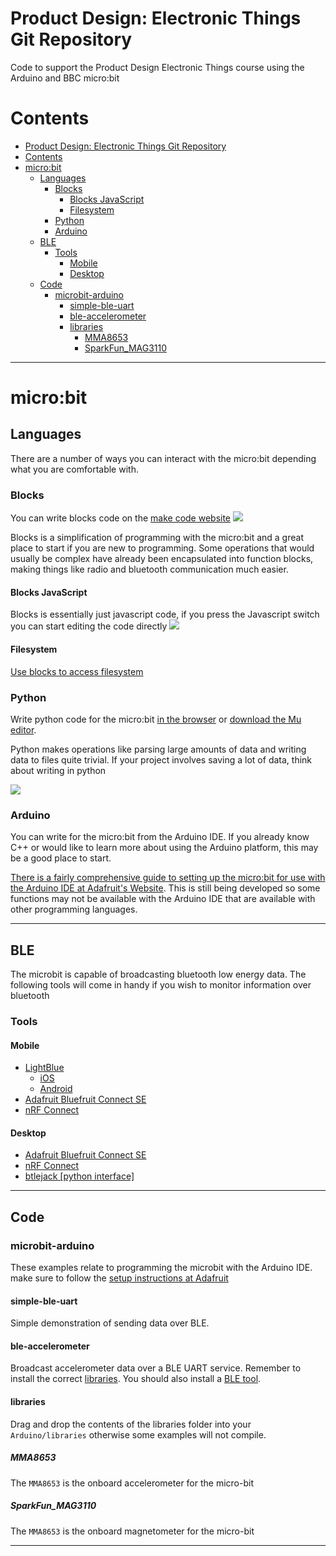 # Product Design: Electronic Things Git Repository

Code to support the Product Design Electronic Things course using the Arduino and BBC micro:bit

# Contents

<!-- TOC depthFrom:1 depthTo:6 withLinks:1 updateOnSave:1 orderedList:0 -->

- [Product Design: Electronic Things Git Repository](#product-design-electronic-things-git-repository)
- [Contents](#contents)
- [micro:bit](#microbit)
	- [Languages](#languages)
		- [Blocks](#blocks)
			- [Blocks JavaScript](#blocks-javascript)
			- [Filesystem](#filesystem)
		- [Python](#python)
		- [Arduino](#arduino)
	- [BLE](#ble)
		- [Tools](#tools)
			- [Mobile](#mobile)
			- [Desktop](#desktop)
	- [Code](#code)
		- [microbit-arduino](#microbit-arduino)
			- [simple-ble-uart](#simple-ble-uart)
			- [ble-accelerometer](#ble-accelerometer)
			- [libraries](#libraries)
				- [MMA8653](#mma8653)
				- [SparkFun_MAG3110](#sparkfunmag3110)

<!-- /TOC -->
---

# micro:bit

## Languages

There are a number of ways you can interact with the micro:bit depending what you are comfortable with.

### Blocks

You can write blocks code on the [make code website](https://makecode.microbit.org/)
![](https://www.imda.gov.sg/-/media/digital-maker/projects/javascript-blocks-editor.png?h=194&w=374&la=en&hash=BE73D5B5DBA8952A0C4BC3C756F71C5EB36CD26F)

Blocks is a simplification of programming with the micro:bit and a great place to start if you are new to programming. Some operations that would usually be complex have already been encapsulated into function blocks, making things like radio and bluetooth communication much easier.

#### Blocks JavaScript

Blocks is essentially just javascript code, if you press the Javascript switch you can start editing the code directly
![](https://techtutorialsx.files.wordpress.com/2017/09/microbit-board-hello-world-javascript-blocks-editor.png)

#### Filesystem

[Use blocks to access filesystem](https://support.microbit.org/support/solutions/articles/19000067844-how-do-i-access-files-on-the-micro-bit-in-the-makecode-editor-)

### Python

Write python code for the micro:bit [in the browser](https://python.microbit.org/v/1.1) or [download the Mu editor](http://codewith.mu).

Python makes operations like parsing large amounts of data and writing data to files quite trivial. If your project involves saving a lot of data, think about writing in python

![](https://cdn-learn.adafruit.com/assets/assets/000/034/807/medium800/microcontrollers_Screen_Shot_2016-08-15_at_10.02.15_PM.png?1471323782)

### Arduino

You can write for the micro:bit from the Arduino IDE. If you already know C++ or would like to learn more about using the Arduino platform, this may be a good place to start.

[There is a fairly comprehensive guide to setting up the micro:bit for use with the Arduino IDE at Adafruit's Website](https://learn.adafruit.com/use-micro-bit-with-arduino/overview). This is still being developed so some functions may not be available with the Arduino IDE that are available with other programming languages.

---

## BLE

The microbit is capable of broadcasting bluetooth low energy data. The following tools will come in handy if you wish to monitor information over bluetooth

### Tools

#### Mobile

- [LightBlue](https://punchthrough.com)
    - [iOS](https://itunes.apple.com/us/app/lightblue-explorer-bluetooth/id557428110?mt=8)
    - [Android](https://play.google.com/store/apps/details?id=com.punchthrough.lightblueexplorer&pcampaignid=MKT-Other-global-all-co-prtnr-py-PartBadge-Mar2515-1)
- [Adafruit Bluefruit Connect SE](https://learn.adafruit.com/bluefruit-le-connect-for-ios)
- [nRF Connect](https://www.nordicsemi.com/Software-and-Tools/Development-Tools/nRF-Connect-for-mobile)

#### Desktop

- [Adafruit Bluefruit Connect SE](https://github.com/adafruit/adafruit-bluefruit-le-desktop)
- [nRF Connect](https://www.nordicsemi.com/Software-and-Tools/Development-Tools/nRF-Connect-for-desktop)
- [btlejack [python interface]](https://github.com/virtualabs/btlejack)


---

## Code

### microbit-arduino

These examples relate to programming the microbit with the Arduino IDE. make sure to follow the [setup instructions at Adafruit](https://learn.adafruit.com/use-micro-bit-with-arduino/install-board-and-blink)

#### simple-ble-uart

Simple demonstration of sending data over BLE.

#### ble-accelerometer

Broadcast accelerometer data over a BLE UART service. Remember to install the correct [libraries](#libraries). You should also install a [BLE tool](#tools).

#### libraries

Drag and drop the contents of the libraries folder into your `Arduino/libraries` otherwise some examples will not compile.

##### MMA8653

The `MMA8653` is the onboard accelerometer for the micro-bit

##### SparkFun_MAG3110

The `MMA8653` is the onboard magnetometer for the micro-bit

---
